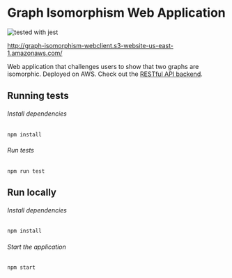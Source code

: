 # Graph Isomorphism Web Application

![tested with jest](https://img.shields.io/badge/tested_with-jest-99424f.svg)

http://graph-isomorphism-webclient.s3-website-us-east-1.amazonaws.com/

Web application that challenges users to show that two graphs are isomorphic. Deployed on AWS. Check out the [RESTful API backend](https://github.com/garrettklatte/graph-isomorphism).

## Running tests

###### Install dependencies

```bash
npm install
```

###### Run tests

```
npm run test
````

## Run locally

###### Install dependencies

```bash
npm install
```

###### Start the application

```bash
npm start
```
